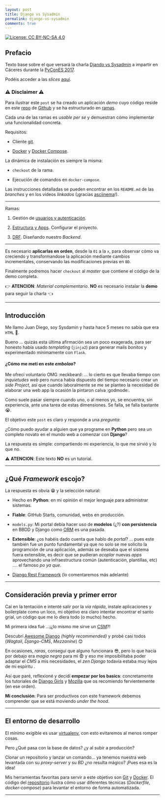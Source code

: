 ```yaml
---
layout: post
title: Django vs Sysadmin
permalink: django-vs-sysadmin
comments: true
---
```


[![License: CC BY-NC-SA 4.0](https://img.shields.io/badge/License-CC%20BY--NC--SA%204.0-lightgrey.svg)](https://creativecommons.org/licenses/by-nc-sa/4.0/)

## Prefacio

Texto base sobre el que versará la charla [Djando vs Sysadmin][dvs-agenda] a impartir en Cáceres durante la [PyConES 2017][pycones2017-home].

Podéis acceder a las *slices* [aquí][dvs-slides].

### :warning: Disclaimer :warning:

Para ilustrar este `post` se ha creado un aplicación *demo* cuyo código reside en este [repo][repo-master] de [Github][github] y se ha estructurado en [ramas][git-branch].

Cada una de las ramas es _usable per se_ y demuestran cómo implementar una funcionalidad concreta.

Requisitos:

- Cliente [git][git-download].

- [Docker][docker-install] y [Docker Compose][docker-compose-install].

La dinámica de instalación es siempre la misma:

- `checkout` de la rama.

- Ejecución de comandos en `docker-compose`.

Las instrucciones detalladas se pueden encontrar en los `README.md` de las *branches* y en los vídeos *linkados* (¡gracias [asciinema][asciinema]!).

<hr>

Ramas:

1. Gestión de [usuarios y autenticación][repo-auth].

2. [Estructura y Apps][repo-apps]. Configurar el proyecto.

3. [DRF][repo-drf]. Diseñando nuestro *Backend*.

<hr>

Es necesario **aplicarlas en orden**, desde la `01` a la `x`, para observar cómo va creciendo y transformandose la aplicación mediante cambios incrementales, conservando las modificaciones previas en `BD`.

Finalmente podremos hacer `checkout` al *master* que contiene el código de la demo completa.

:point_right: **ATENCION**: *Material complementario*. **NO** es necesario instalar la **demo** para seguir la charla :point_left:

<hr>

## Introducción

Me llamo Juan Diego, soy Sysdamin y hasta hace 5 meses no sabía que era `HTML` :grimacing:.

Bueno ... quizás esta última afirmación sea un poco exagerada, para ser honesto había usado *templating* (`jinja2`) para generar mails *bonitos* y experimentado minimamente con `Flask`.

#### ¿Cómo me metí en este *embolao*?

Me ofrecí voluntario OMG :neckbeard: … lo cierto es que llevaba tiempo con *inquietudes web* pero nunca había dispuesto del tiempo necesario crear un *side Project*, así que cuando laboralmente se me se planteo la necesidad de elaborar una web app la ocasión la pintaron calva :godmode:.

Como suele pasar siempre cuando uno, o al menos yo, se encuentra, sin experiencia, ante una tarea de estas dimensiones. Se falla, se falla bastante :sob:.

El objetivo este `post` es claro y responde a una *pregunta*:

¿Cómo puedo ayudar a alguien que ya programe en **Python** pero sea un completo novato en el mundo web a comenzar con **Django**?

La respuesta es simple: compartiendo mi experiencia, lo que me sirvió y lo que no.

:warning: **ATENCION**: Este texto **NO** es un tutorial.

<hr>

## ¿Qué *Framework* escojo?

La respuesta es obvia :grin: y la selección natural:

- Hecho en **Python**: en mi opinión el mejor lenguaje para administrar sistemas.

- **Fiable**: GitHub Starts, comunidad, webs en producción.

- `models.py`: Mi portal debía hacer uso de **modelos** (¿?) **con persistencia** en BBDD y Django como [ORM][wiki-orm] es una pasada.

- **Extensible**: ¿os habéis dado cuenta que hablo de *portal*? ... pues este también fue un punto fundamental ya que no solo se me solicito la programción de una aplicación, además se deseaba que el sistema fuera extensible, es decir que se pudieran *acoplar* nuevas *apps* aprovechando una infraestructura común (autenticación, plantillas, etc) …. el famoso *po ya que*.

- [Django Rest Framework][drf-home] (lo comentaremos más adelante)

<hr>

## Consideración previa y primer error

Caí en la tentación e intenté salir por la *vía rápida*, instale aplicaciones y boilerplate como un loco, mi objetivo era claro intentar encontrar el santo grial, un código que me lo diera todo (o mucho) hecho.

Mi primera idea fué ...¡¿lo mismo me sirve un [CSM][csm-wiki]?!

Descubrí [Awesome Django][awesome] *(highly recommended)* y probé casi todos (*Wagtail*, *Django-CMS*, *Mezzanine*) :blush:

En ocasiones, *raras*, conseguí que alguno funcionara :sunglasses:, pero lo que hacía por debajo era *magia negra* para mi :fearful: y eso me imposibilitaba poder adaptar el *CMS* a mis necesidades, el  *zen Django* todavía estaba muy lejos de mi espíritu .

Así que paré, reflexioné y decidí **empezar por los basics**: concretamente los tutoriales de [Django Girls][django-girls-tuto] y [Mozilla][mozilla-tuto] que os recomiendo fervientemente (en ese orden).

**Mi conclusión**: Para ser productivos con este framework debemos comprender que se está moviendo *under the hood*.

<hr>

## El entorno de desarrollo

El mínimo exigible es usar [virtualenv][virtualenv], con esto evitaremos al menos romper cosas.

Pero ¿Qué pasa con la base de datos? ¿y al subir a producción?

Clonar un repositorio y lanzar un comando… ya tenemos nuestra web levantada con su *proxy-server* y su *BD* ¿no resulta mágico? ¡Pues esa es la idea!

Mis herramientas favoritas para servir a este objetivo son [Git][git] y [Docker][docker]. El código del [repositorio][repo-master] ilustra cómo usar diferentes técnicas (*Dockerfile*, *docker-compose*) para levantar el entorno de forma automatizada.

<hr>

[pycones2017-home]: https://2017.es.pycon.org "PyConES 2017 - Cáceres"
[dvs-agenda]: https://2017.es.pycon.org/es/schedule/sysadmin-vs-django/ "Django vs Sysadmin - PyConES 2017"
[dvs-slides]: https://klashxx.github.io/slides/django/ "Django vs Sysadmin - Slides"
[github]: https://github.com "GitHub"
[asciinema]: https://asciinema.org/ "asciinema"
[git-download]: https://git-scm.com/downloads "git - Descarga"
[docker-install]: https://docs.docker.com/engine/installation/ "Docker - Instalación"
[docker-compose-install]: https://docs.docker.com/compose/install/ "Docker Compose - Instalación"
[git-branch]: https://git-scm.com/book/es/v1/Ramificaciones-en-Git-%C2%BFQu%C3%A9-es-una-rama%3F "¿Qué es una rama?"
[repo-master]: https://github.com/klashxx/PyConES2017/tree/master "Django vs Sysadmin - master"
[repo-auth]: https://github.com/klashxx/PyConES2017/tree/01_auth "Django vs Sysadmin - 01_auth"
[repo-apps]: https://github.com/klashxx/PyConES2017/tree/02_apps "Django vs Sysadmin - 02_apps"
[repo-drf]: https://github.com/klashxx/PyConES2017/tree/03_drf "Django vs Sysadmin - 03_drf"
[wiki-orm]: https://es.wikipedia.org/wiki/Mapeo_objeto-relacional "ORM - Wikipedia"
[drf-home]: http://www.django-rest-framework.org/ "Django REST framework"
[csm-wiki]: https://es.wikipedia.org/wiki/Sistema_de_gesti%C3%B3n_de_contenidos "Content Management System"
[awesome]: https://gitlab.com/rosarior/awesome-django "Awesome Django"
[django-girls-tuto]: https://tutorial.djangogirls.org/es/ "Django Girls"
[mozilla-tuto]: https://developer.mozilla.org/en-US/docs/Learn/Server-side/Django "Tutorial Mozilla"
[virtualenv]: https://virtualenv.pypa.io/en/stable/# "Virtualenv"
[git]: https://git-scm.com/ "Git"
[docker]: https://docs.docker.com/ "Docker"

